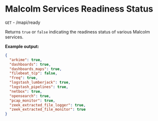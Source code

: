 # Malcolm Services Readiness Status

`GET` - /mapi/ready

Returns `true` or `false` indicating the readiness status of various Malcolm services.

**Example output:**

```json
{
  "arkime": true,
  "dashboards": true,
  "dashboards_maps": true,
  "filebeat_tcp": false,
  "freq": true,
  "logstash_lumberjack": true,
  "logstash_pipelines": true,
  "netbox": true,
  "opensearch": true,
  "pcap_monitor": true,
  "zeek_extracted_file_logger": true,
  "zeek_extracted_file_monitor": true
}
```
